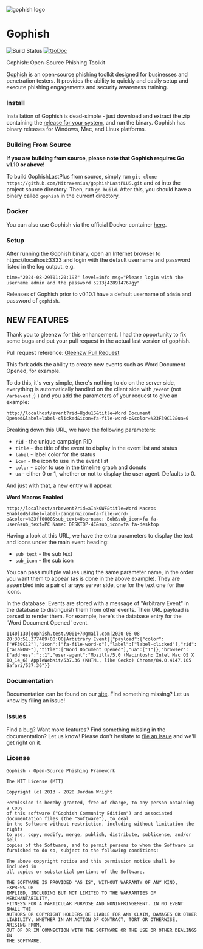 ![gophish logo](https://raw.github.com/gophish/gophish/master/static/images/gophish_purple.png)

Gophish
=======

![Build Status](https://github.com/gophish/gophish/workflows/CI/badge.svg) [![GoDoc](https://godoc.org/github.com/gophish/gophish?status.svg)](https://godoc.org/github.com/gophish/gophish)

Gophish: Open-Source Phishing Toolkit

[Gophish](https://getgophish.com) is an open-source phishing toolkit designed for businesses and penetration testers. It provides the ability to quickly and easily setup and execute phishing engagements and security awareness training.

### Install

Installation of Gophish is dead-simple - just download and extract the zip containing the [release for your system](https://github.com/gophish/gophish/releases/), and run the binary. Gophish has binary releases for Windows, Mac, and Linux platforms.

### Building From Source
**If you are building from source, please note that Gophish requires Go v1.10 or above!**

To build GophishLastPlus from source, simply run ```git clone https://github.com/Nitraxenius/gophishLastPLUS.git``` and ```cd``` into the project source directory. Then, run ```go build```. After this, you should have a binary called ```gophish``` in the current directory.

### Docker
You can also use Gophish via the official Docker container [here](https://hub.docker.com/r/gophish/gophish/).

### Setup
After running the Gophish binary, open an Internet browser to https://localhost:3333 and login with the default username and password listed in the log output.
e.g.
```
time="2024-08-29T01:20:19Z" level=info msg="Please login with the username admin and the password 5213j428914767gy"
```

Releases of Gophish prior to v0.10.1 have a default username of `admin` and password of `gophish`.
## NEW FEATURES
Thank you to gleenzw for this enhancement. I had the opportunity to fix some bugs and put your pull request in the actual last version of gophish.

Pull request reference: [Gleenzw Pull Request](https://github.com/gophish/gophish/pull/1929)

This fork adds the ability to create new events such as Word Document Opened, for example.

To do this, it's very simple, there's nothing to do on the server side, everything is automatically handled on the client side with `/event` (not `/arbevent` ;) ) and you add the parameters of your request to give an example:
```
http://localhost/event?rid=Hgdu1S&title=Word Document Opened&label=label-clicked&icon=fa-file-word-o&color=%23F39C12&ua=0
```

Breaking down this URL, we have the following parameters:

- `rid` - the unique campaign RID
- `title` - the title of the event to display in the event list and status
- `label` - label color for the status
- `icon` - the icon to use in the event list
- `color` - color to use in the timeline graph and donuts
- `ua` - either 0 or 1, whether or not to display the user agent. Defaults to 0.

And just with that, a new entry will appear.

**Word Macros Enabled**

```
http://localhost/arbevent?rid=aIakOWF&title=Word Macros Enabled&label=label-danger&icon=fa-file-word-o&color=%23ff0000&sub_text=Username: Bob&sub_icon=fa fa-user&sub_text=PC Name: DESKTOP-4C&sub_icon=fa fa-desktop
```

Having a look at this URL, we have the extra parameters to display the text and icons under the main event heading:

- `sub_text` - the sub text
- `sub_icon` - the sub icon

You can pass multiple values using the same parameter name, in the order you want them to appear (as is done in the above example). They are assembled into a pair of arrays server side, one for the text one for the icons.

In the database:
Events are stored with a message of "Arbitrary Event" in the database to distinguish them from other events. Their URL payload is parsed to render them. For example, here's the database entry for the 'Word Document Opened' event.

```
1140|130|gophish.test.9001+7@gmail.com|2020-08-08 20:30:51.377489+00:00|Arbitrary Event|{"payload":{"color":["#F39C12"],"icon":["fa-file-word-o"],"label":["label-clicked"],"rid":["aIakOWF"],"title":["Word Document Opened"],"ua":["1"]},"browser":{"address":"::1","user-agent":"Mozilla/5.0 (Macintosh; Intel Mac OS X 10_14_6) AppleWebKit/537.36 (KHTML, like Gecko) Chrome/84.0.4147.105 Safari/537.36"}}
```

### Documentation

Documentation can be found on our [site](http://getgophish.com/documentation). Find something missing? Let us know by filing an issue!

### Issues

Find a bug? Want more features? Find something missing in the documentation? Let us know! Please don't hesitate to [file an issue](https://github.com/gophish/gophish/issues/new) and we'll get right on it.

### License
```
Gophish - Open-Source Phishing Framework

The MIT License (MIT)

Copyright (c) 2013 - 2020 Jordan Wright

Permission is hereby granted, free of charge, to any person obtaining a copy
of this software ("Gophish Community Edition") and associated documentation files (the "Software"), to deal
in the Software without restriction, including without limitation the rights
to use, copy, modify, merge, publish, distribute, sublicense, and/or sell
copies of the Software, and to permit persons to whom the Software is
furnished to do so, subject to the following conditions:

The above copyright notice and this permission notice shall be included in
all copies or substantial portions of the Software.

THE SOFTWARE IS PROVIDED "AS IS", WITHOUT WARRANTY OF ANY KIND, EXPRESS OR
IMPLIED, INCLUDING BUT NOT LIMITED TO THE WARRANTIES OF MERCHANTABILITY,
FITNESS FOR A PARTICULAR PURPOSE AND NONINFRINGEMENT. IN NO EVENT SHALL THE
AUTHORS OR COPYRIGHT HOLDERS BE LIABLE FOR ANY CLAIM, DAMAGES OR OTHER
LIABILITY, WHETHER IN AN ACTION OF CONTRACT, TORT OR OTHERWISE, ARISING FROM,
OUT OF OR IN CONNECTION WITH THE SOFTWARE OR THE USE OR OTHER DEALINGS IN
THE SOFTWARE.
```
